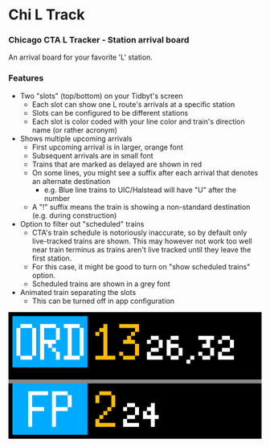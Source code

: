 # Chi L Track

### Chicago CTA L Tracker - Station arrival board

An arrival board for your favorite 'L' station.

### Features
* Two "slots" (top/bottom) on your Tidbyt's screen
	* Each slot can show one L route's arrivals at a specific station
	* Slots can be configured to be different stations
	* Each slot is color coded with your line color and train's direction name (or rather acronym)
* Shows multiple upcoming arrivals 
	* First upcoming arrival is in larger, orange font
	* Subsequent arrivals are in small font
	* Trains that are marked as delayed are shown in red
	* On some lines, you might see a suffix after each arrival that denotes an alternate destination
		* e.g. Blue line trains to UIC/Halstead will have "U" after the number
	* A "!" suffix means the train is showing a non-standard destination (e.g. during construction)
* Option to filter out "scheduled" trains
	* CTA's train schedule is notoriously inaccurate, so by default only live-tracked trains are shown. This may however not work too well near train terminus as trains aren't live tracked until they leave the first station.
	* For this case, it might be good to turn on "show scheduled trains" option.
	* Scheduled trains are shown in a grey font
* Animated train separating the slots
	* This can be turned off in app configuration


![Chi L Track for Tidbyt](chi_l_track.gif)